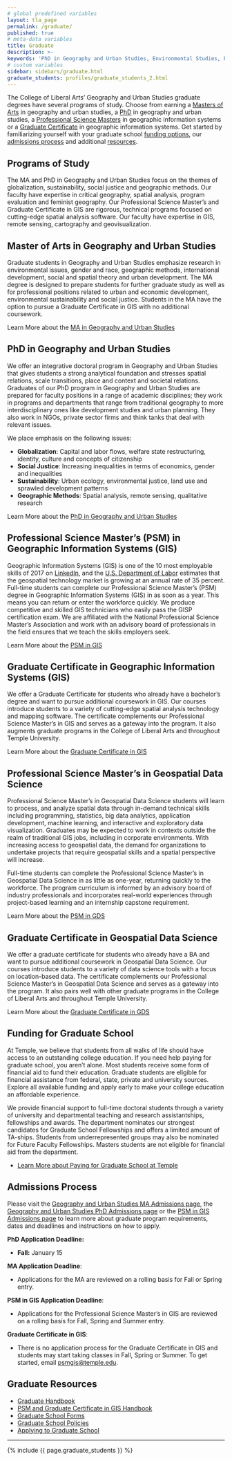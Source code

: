 ```yaml
---
# global predefined variables
layout: tla_page
permalink: /graduate/
published: true
# meta-data variables
title: Graduate
description: >-
keywords: 'PhD in Geography and Urban Studies, Environmental Studies, PSM in GIS, MA in Geography and Urban Studies, Graduate Programs in Geography and Urban Studies'
# custom variables
sidebar: sidebars/graduate.html
graduate_students: profiles/graduate_students_2.html
---
```

The College of Liberal Arts’ Geography and Urban Studies graduate degrees have several programs of study. Choose from earning a [Masters of Arts](#master-of-arts-in-geography-and-urban-studies) in geography and urban studies, a [PhD](#phd-in-geography-and-urban-studies) in geography and urban studies, a [Professional Science Masters](#professional-science-masters-psm-in-geographic-information-systems-gis) in geographic information systems or a [Graduate Certificate](#graduate-certificate-in-geographic-information-systems) in geographic information systems. Get started by familiarizing yourself with your graduate school [funding options](#funding-for-graduate-school), our [admissions process](#admissions-process) and additional [resources](#graduate-resources).

## Programs of Study
The MA and PhD in Geography and Urban Studies focus on the themes of globalization, sustainability, social justice and geographic methods. Our faculty have expertise in critical geography, spatial analysis, program evaluation and feminist geography. Our Professional Science Master’s and Graduate Certificate in GIS are rigorous, technical programs focused on cutting-edge spatial analysis software. Our faculty have expertise in GIS, remote sensing, cartography and geovisualization.

## Master of Arts in Geography and Urban Studies
Graduate students in Geography and Urban Studies emphasize research in environmental issues, gender and race, geographic methods, international development, social and spatial theory and urban development. The MA degree is designed to prepare students for further graduate study as well as for professional positions related to urban and economic development, environmental sustainability and social justice. Students in the MA have the option to pursue a Graduate Certificate in GIS with no additional coursework.

Learn More about the [MA in Geography and Urban Studies](https://www.temple.edu/academics/degree-programs/geography-and-urban-studies-ma-la-gus-ma)

## PhD in Geography and Urban Studies
We offer an integrative doctoral program in Geography and Urban Studies that gives students a strong analytical foundation and stresses spatial relations, scale transitions, place and context and societal relations. Graduates of our PhD program in Geography and Urban Studies are prepared for faculty positions in a range of academic disciplines; they work in programs and departments that range from traditional geography to more interdisciplinary ones like development studies and urban planning. They also work in NGOs, private sector firms and think tanks that deal with relevant issues.

We place emphasis on the following issues:
- **Globalization**: Capital and labor flows, welfare state restructuring, identity, culture and concepts of citizenship
- **Social Justice**: Increasing inequalities in terms of economics, gender and inequalities
- **Sustainability**: Urban ecology, environmental justice, land use and sprawled development patterns
- **Geographic Methods**: Spatial analysis, remote sensing, qualitative research

Learn More about the [PhD in Geography and Urban Studies](https://www.temple.edu/academics/degree-programs/geography-and-urban-studies-phd-la-gus-phd)

## Professional Science Master’s (PSM) in Geographic Information Systems (GIS)
Geographic Information Systems (GIS) is one of the 10 most employable skills of 2017 on [LinkedIn](https://www.weforum.org/agenda/2016/10/2017s-most-in-demand-skills-according-to-linkedin?utm_content=buffer23af8&utm_medium=social&utm_source=facebook.com&utm_campaign=buffer), and the [U.S. Department of Labor](https://www.doleta.gov/) estimates that the geospatial technology market is growing at an annual rate of 35 percent. Full-time students can complete our Professional Science Master’s (PSM) degree in Geographic Information Systems (GIS) in as soon as a year. This means you can return or enter the workforce quickly. We produce competitive and skilled GIS technicians who easily pass the GISP certification exam. We are affiliated with the National Professional Science Master’s Association and work with an advisory board of professionals in the field ensures that we teach the skills employers seek.

Learn More about the [PSM in GIS](https://www.temple.edu/academics/degree-programs/geographic-information-systems-psm-la-gis-psm)

## Graduate Certificate in Geographic Information Systems (GIS)
We offer a Graduate Certificate for students who already have a bachelor’s degree and want to pursue additional coursework in GIS. Our courses introduce students to a variety of cutting-edge spatial analysis technology and mapping software. The certificate complements our Professional Science Master’s in GIS and serves as a gateway into the program. It also augments graduate programs in the College of Liberal Arts and throughout Temple University.

Learn More about the [Graduate Certificate in GIS](https://www.temple.edu/academics/degree-programs/geographic-information-systems-certificate-graduate-la-gis-grad)

## Professional Science Master’s in Geospatial Data Science
Professional Science Master’s in Geospatial Data Science students will learn to process, and analyze spatial data through in-demand technical skills including programming, statistics, big data analytics, application development, machine learning, and interactive and exploratory data visualization. Graduates may be expected to work in contexts outside the realm of traditional GIS jobs, including in corporate environments. With increasing access to geospatial data, the demand for organizations to undertake projects that require geospatial skills and a spatial perspective will increase. 

Full-time students can complete the Professional Science Master’s in Geospatial Data Science in as little as one-year, returning quickly to the workforce. The program curriculum is informed by an advisory board of industry professionals and incorporates real-world experiences through project-based learning and an internship capstone requirement. 

Learn More about the [PSM in GDS](https://www.temple.edu/academics/degree-programs/geospatial-data-science-psm-la-gsds-psm) 

## Graduate Certificate in Geospatial Data Science
We offer a graduate certificate for students who already have a BA and want to pursue additional coursework in Geospatial Data Science. Our courses introduce students to a variety of data science tools with a focus on location-based data. The certificate complements our Professional Science Master’s in Geospatial Data Science and serves as a gateway into the program. It also pairs well with other graduate programs in the College of Liberal Arts and throughout Temple University.

Learn More about the [Graduate Certificate in GDS](https://www.temple.edu/academics/degree-programs/geospatial-data-science-certificate-graduate-la-gsds-grad)

## Funding for Graduate School
At Temple, we believe that students from all walks of life should have access to an outstanding college education. If you need help paying for graduate school, you aren’t alone. Most students receive some form of financial aid to fund their education. Graduate students are eligible for financial assistance from federal, state, private and university sources. Explore all available funding and apply early to make your college education an affordable experience.

We provide financial support to full-time doctoral students through a variety of university and departmental teaching and research assistantships, fellowships and awards. The department nominates our strongest candidates for Graduate School Fellowships and offers a limited amount of TA-ships. Students from underrepresented groups may also be nominated for Future Faculty Fellowships. Masters students are not eligible for financial aid from the department.

- [Learn More about Paying for Graduate School at Temple](http://www.temple.edu/grad/finances/)

## Admissions Process
Please visit the [Geography and Urban Studies MA Admissions page](https://www.temple.edu/academics/degree-programs/geography-and-urban-studies-ma-la-gus-ma/cla-geography-and-urban-studies-ma-admissions), the [Geography and Urban Studies PhD Admissions page](https://www.temple.edu/academics/degree-programs/geography-and-urban-studies-phd-la-gus-phd/cla-geography-and-urban-studies-phd-admissions) or the [PSM in GIS Admissions page](https://www.temple.edu/academics/degree-programs/geographic-information-systems-psm-la-gis-psm/cla-geographic-information-systems-psm-admissions) to learn more about graduate program requirements, dates and deadlines and instructions on how to apply.

**PhD Application Deadline:**<br>
- **Fall:** January 15 <br>

**MA Application Deadline**:
- Applications for the MA are reviewed on a rolling basis for Fall or Spring entry.

**PSM in GIS Application Deadline**:
- Applications for the Professional Science Master’s in GIS are reviewed on a rolling basis for Fall, Spring and Summer entry.

**Graduate Certificate in GIS**:
- There is no application process for the Graduate Certificate in GIS and students may start taking classes in Fall, Spring or Summer. To get started, email [psmgis@temple.edu](mailto:psmgis@temple.edu).

## Graduate Resources
- [Graduate Handbook](https://liberalarts.temple.edu/sites/liberalarts/files/GUS-MA-PhD-graduatehandbook2016-2017.pdf)
- [PSM and Graduate Certificate in GIS Handbook](https://liberalarts.temple.edu/sites/liberalarts/files/Handbook%20for%20PSM%20and%20Certificate%20in%20GIS%2020180823%20%281%29.docx)
- [Graduate School Forms](http://www.temple.edu/grad/forms/index.htm)
- [Graduate School Policies](http://www.temple.edu/grad/policies/index.htm)
- [Applying to Graduate School](http://www.temple.edu/grad/admissions/howtoapply.htm)

___

{% include {{ page.graduate_students }} %}
